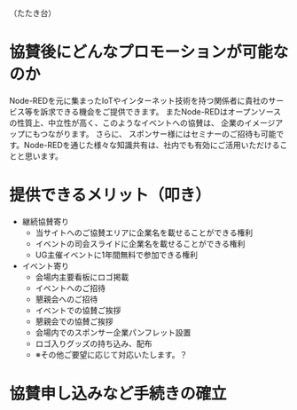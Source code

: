 （たたき台）

# 協賛後にどんなプロモーションが可能なのか

Node-REDを元に集まったIoTやインターネット技術を持つ関係者に貴社のサービス等を訴求できる機会をご提供できます。
またNode-REDはオープンソースの性質上、中立性が高く、このようなイベントへの協賛は、 企業のイメージアップにもつながります。 
さらに、 スポンサー様にはセミナーのご招待も可能です。Node-REDを通じた様々な知識共有は、社内でも有効にご活用いただけることと思います。

# 提供できるメリット（叩き）

* 継続協賛寄り
  * 当サイトへのご協賛エリアに企業名を載せることができる権利
  * イベントの司会スライドに企業名を載せることができる権利
  * UG主催イベントに1年間無料で参加できる権利
* イベント寄り
  * 会場内主要看板にロゴ掲載
  * イベントへのご招待
  * 懇親会へのご招待
  * イベントでの協賛ご挨拶
  * 懇親会での協賛ご挨拶
  * 会場内でのスポンサー企業パンフレット設置
  * ロゴ入りグッズの持ち込み、配布
  * ※その他ご要望に応じて対応いたします。？

# 協賛申し込みなど手続きの確立
